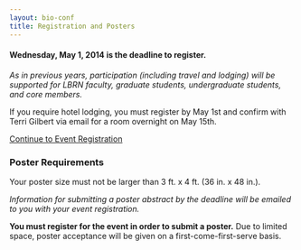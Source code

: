 ```yaml
---
layout: bio-conf
title: Registration and Posters
---
```


#### Wednesday, May 1, 2014 is the deadline to register.

*As in previous years, participation (including travel and lodging) will be supported for LBRN faculty, graduate students, undergraduate students, and core members.*

<div class="well">
  <p class="text-error">
    If you require hotel lodging, you must register by May 1st and confirm with Terri Gilbert via email for a room overnight on May 15th.
  </p>
  <a href="https://redcap.lbrn.lsu.edu/surveys/?s=AB42nkrzfY" class="btn btn-large btn-primary">
    Continue to Event Registration
  </a>
</div>


### Poster Requirements

Your poster size must not be larger than 3 ft. x 4 ft. (36 in. x 48 in.).

*Information for submitting a poster abstract by the deadline will be emailed to you with your event registration.*

**You must register for the event in order to submit a poster.** Due to limited space, poster acceptance will be given on a first-come-first-serve basis.
